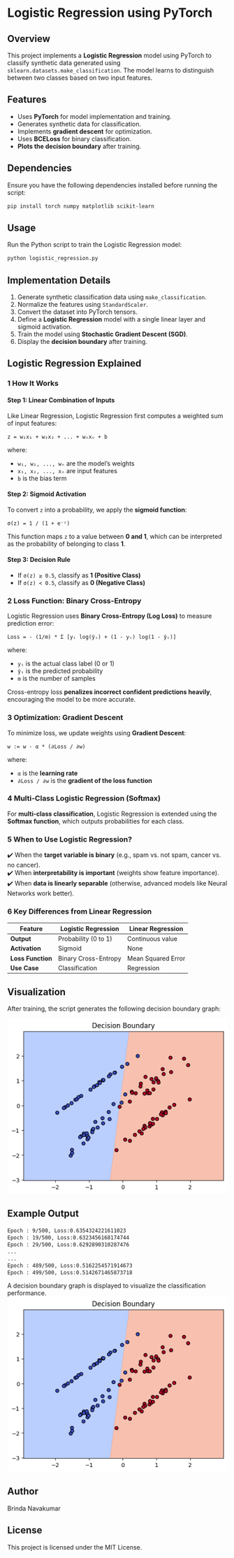 # Logistic Regression using PyTorch

## Overview
This project implements a **Logistic Regression** model using PyTorch to classify synthetic data generated using `sklearn.datasets.make_classification`. The model learns to distinguish between two classes based on two input features.

## Features
- Uses **PyTorch** for model implementation and training.
- Generates synthetic data for classification.
- Implements **gradient descent** for optimization.
- Uses **BCELoss** for binary classification.
- **Plots the decision boundary** after training.

## Dependencies
Ensure you have the following dependencies installed before running the script:

```bash
pip install torch numpy matplotlib scikit-learn
```

## Usage
Run the Python script to train the Logistic Regression model:

```bash
python logistic_regression.py
```

## Implementation Details
1. Generate synthetic classification data using `make_classification`.
2. Normalize the features using `StandardScaler`.
3. Convert the dataset into PyTorch tensors.
4. Define a **Logistic Regression** model with a single linear layer and sigmoid activation.
5. Train the model using **Stochastic Gradient Descent (SGD)**.
6. Display the **decision boundary** after training.

## Logistic Regression Explained

### **1️ How It Works**
#### **Step 1: Linear Combination of Inputs**
Like Linear Regression, Logistic Regression first computes a weighted sum of input features:  
```
z = w₁x₁ + w₂x₂ + ... + wₙxₙ + b
```
where:
- `w₁, w₂, ..., wₙ` are the model’s weights  
- `x₁, x₂, ..., xₙ` are input features  
- `b` is the bias term  

#### **Step 2: Sigmoid Activation**
To convert `z` into a probability, we apply the **sigmoid function**:
```
σ(z) = 1 / (1 + e⁻ᶻ)
```
This function maps `z` to a value between **0 and 1**, which can be interpreted as the probability of belonging to class **1**.

#### **Step 3: Decision Rule**
- If `σ(z) ≥ 0.5`, classify as **1 (Positive Class)**  
- If `σ(z) < 0.5`, classify as **0 (Negative Class)**  

### **2️ Loss Function: Binary Cross-Entropy**
Logistic Regression uses **Binary Cross-Entropy (Log Loss)** to measure prediction error:
```
Loss = - (1/m) * Σ [yᵢ log(ŷᵢ) + (1 - yᵢ) log(1 - ŷᵢ)]
```
where:  
- `yᵢ` is the actual class label (0 or 1)  
- `ŷᵢ` is the predicted probability  
- `m` is the number of samples  

Cross-entropy loss **penalizes incorrect confident predictions heavily**, encouraging the model to be more accurate.

### **3️ Optimization: Gradient Descent**
To minimize loss, we update weights using **Gradient Descent**:
```
w := w - α * (∂Loss / ∂w)
```
where:  
- `α` is the **learning rate**  
- `∂Loss / ∂w` is the **gradient of the loss function**  

### **4️ Multi-Class Logistic Regression (Softmax)**
For **multi-class classification**, Logistic Regression is extended using the **Softmax function**, which outputs probabilities for each class.

### **5️ When to Use Logistic Regression?**
✔️ When the **target variable is binary** (e.g., spam vs. not spam, cancer vs. no cancer).  
✔️ When **interpretability is important** (weights show feature importance).  
✔️ When **data is linearly separable** (otherwise, advanced models like Neural Networks work better).  

### **6️ Key Differences from Linear Regression**
| Feature  | Logistic Regression | Linear Regression |
|----------|---------------------|-------------------|
| **Output** | Probability (0 to 1) | Continuous value |
| **Activation** | Sigmoid | None |
| **Loss Function** | Binary Cross-Entropy | Mean Squared Error |
| **Use Case** | Classification | Regression |

## Visualization
After training, the script generates the following decision boundary graph:


![Decision Boundary](graph.png)

## Example Output

```
Epoch : 9/500, Loss:0.6354324221611023
Epoch : 19/500, Loss:0.6323456168174744
Epoch : 29/500, Loss:0.6292890310287476
...
...
Epoch : 489/500, Loss:0.5162254571914673
Epoch : 499/500, Loss:0.5142671465873718
```

A decision boundary graph is displayed to visualize the classification performance.
![Decision Boundary](graph.png)

## Author

Brinda Navakumar

## License

This project is licensed under the MIT License.

